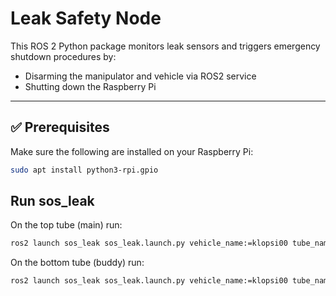 # Leak Safety Node

This ROS 2 Python package monitors leak sensors and triggers emergency shutdown procedures by:
- Disarming the manipulator and vehicle via ROS2 service
- Shutting down the Raspberry Pi

---

## ✅ Prerequisites

Make sure the following are installed on your Raspberry Pi:

```bash
sudo apt install python3-rpi.gpio
``` 

## Run sos_leak

On the top tube (main) run:

```bash
ros2 launch sos_leak sos_leak.launch.py vehicle_name:=klopsi00 tube_name:=main
``` 

On the bottom tube (buddy) run:

```bash
ros2 launch sos_leak sos_leak.launch.py vehicle_name:=klopsi00 tube_name:=buddy
``` 
